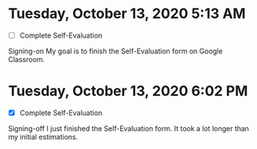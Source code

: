 # Tuesday, October 13, 2020 5:13 AM
- [ ] Complete Self-Evaluation

Signing-on My goal is to finish the Self-Evaluation form on Google Classroom.  

# Tuesday, October 13, 2020 6:02 PM
- [X] Complete Self-Evaluation

Signing-off I just finished the Self-Evaluation form. It took a lot longer than my initial estimations.